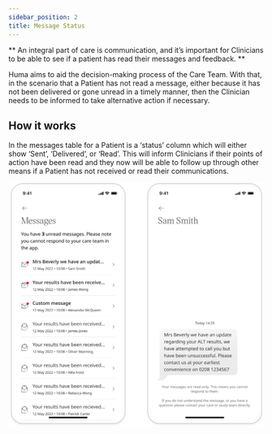 ```yaml
---
sidebar_position: 2
title: Message Status
---
```


** An integral part of care is communication, and it’s important for Clinicians to be able to see if a patient has read their messages and feedback. **

Huma aims to aid the decision-making process of the Care Team. With that, in the scenario that a Patient has not read a message, either because it has not been delivered or gone unread in a timely manner, then the Clinician needs to be informed to take alternative action if necessary.

## How it works

In the messages table for a Patient is a ‘status’ column which will either show ‘Sent’, ‘Delivered’, or ‘Read’. This will inform Clinicians if their points of action have been read and they now will be able to follow up through other means if a Patient has not received or read their communications.

![Message status in the Clinician Portal](./assets/messaging.svg)